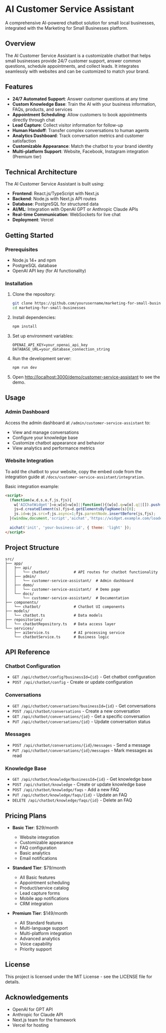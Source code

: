 # AI Customer Service Assistant

A comprehensive AI-powered chatbot solution for small local businesses, integrated with the Marketing for Small Businesses platform.

## Overview

The AI Customer Service Assistant is a customizable chatbot that helps small businesses provide 24/7 customer support, answer common questions, schedule appointments, and collect leads. It integrates seamlessly with websites and can be customized to match your brand.

## Features

- **24/7 Automated Support**: Answer customer questions at any time
- **Custom Knowledge Base**: Train the AI with your business information, FAQs, products, and services
- **Appointment Scheduling**: Allow customers to book appointments directly through chat
- **Lead Capture**: Collect visitor information for follow-up
- **Human Handoff**: Transfer complex conversations to human agents
- **Analytics Dashboard**: Track conversation metrics and customer satisfaction
- **Customizable Appearance**: Match the chatbot to your brand identity
- **Multi-platform Support**: Website, Facebook, Instagram integration (Premium tier)

## Technical Architecture

The AI Customer Service Assistant is built using:

- **Frontend**: React.js/TypeScript with Next.js
- **Backend**: Node.js with Next.js API routes
- **Database**: PostgreSQL for structured data
- **AI/ML**: Integration with OpenAI GPT or Anthropic Claude APIs
- **Real-time Communication**: WebSockets for live chat
- **Deployment**: Vercel

## Getting Started

### Prerequisites

- Node.js 14+ and npm
- PostgreSQL database
- OpenAI API key (for AI functionality)

### Installation

1. Clone the repository:
   ```bash
   git clone https://github.com/yourusername/marketing-for-small-businesses.git
   cd marketing-for-small-businesses
   ```

2. Install dependencies:
   ```bash
   npm install
   ```

3. Set up environment variables:
   ```
   OPENAI_API_KEY=your_openai_api_key
   DATABASE_URL=your_database_connection_string
   ```

4. Run the development server:
   ```bash
   npm run dev
   ```

5. Open [http://localhost:3000/demo/customer-service-assistant](http://localhost:3000/demo/customer-service-assistant) to see the demo.

## Usage

### Admin Dashboard

Access the admin dashboard at `/admin/customer-service-assistant` to:
- View and manage conversations
- Configure your knowledge base
- Customize chatbot appearance and behavior
- View analytics and performance metrics

### Website Integration

To add the chatbot to your website, copy the embed code from the integration guide at `/docs/customer-service-assistant/integration`.

Basic integration example:

```html
<script>
  (function(w,d,s,o,f,js,fjs){
    w['AIChatWidget']=o;w[o]=w[o]||function(){(w[o].q=w[o].q||[]).push(arguments)};
    js=d.createElement(s),fjs=d.getElementsByTagName(s)[0];
    js.id=o;js.src=f;js.async=1;fjs.parentNode.insertBefore(js,fjs);
  }(window,document,'script','aichat','https://widget.example.com/loader.js'));
  
  aichat('init', 'your-business-id', { theme: 'light' });
</script>
```

## Project Structure

```
src/
├── app/
│   ├── api/
│   │   └── chatbot/           # API routes for chatbot functionality
│   ├── admin/
│   │   └── customer-service-assistant/  # Admin dashboard
│   ├── demo/
│   │   └── customer-service-assistant/  # Demo page
│   └── docs/
│       └── customer-service-assistant/  # Documentation
├── components/
│   └── chatbot/               # Chatbot UI components
├── models/
│   └── chatbot.ts             # Data models
├── repositories/
│   └── chatbotRepository.ts   # Data access layer
└── services/
    ├── aiService.ts           # AI processing service
    └── chatbotService.ts      # Business logic
```

## API Reference

### Chatbot Configuration

- `GET /api/chatbot/config?businessId={id}` - Get chatbot configuration
- `POST /api/chatbot/config` - Create or update configuration

### Conversations

- `GET /api/chatbot/conversations?businessId={id}` - Get conversations
- `POST /api/chatbot/conversations` - Create a new conversation
- `GET /api/chatbot/conversations/{id}` - Get a specific conversation
- `PUT /api/chatbot/conversations/{id}` - Update conversation status

### Messages

- `POST /api/chatbot/conversations/{id}/messages` - Send a message
- `PUT /api/chatbot/conversations/{id}/messages` - Mark messages as read

### Knowledge Base

- `GET /api/chatbot/knowledge?businessId={id}` - Get knowledge base
- `POST /api/chatbot/knowledge` - Create or update knowledge base
- `POST /api/chatbot/knowledge/faqs` - Add a new FAQ
- `PUT /api/chatbot/knowledge/faqs/{id}` - Update an FAQ
- `DELETE /api/chatbot/knowledge/faqs/{id}` - Delete an FAQ

## Pricing Plans

- **Basic Tier**: $29/month
  - Website integration
  - Customizable appearance
  - FAQ configuration
  - Basic analytics
  - Email notifications

- **Standard Tier**: $79/month
  - All Basic features
  - Appointment scheduling
  - Product/service catalog
  - Lead capture forms
  - Mobile app notifications
  - CRM integration

- **Premium Tier**: $149/month
  - All Standard features
  - Multi-language support
  - Multi-platform integration
  - Advanced analytics
  - Voice capability
  - Priority support

## License

This project is licensed under the MIT License - see the LICENSE file for details.

## Acknowledgements

- OpenAI for GPT API
- Anthropic for Claude API
- Next.js team for the framework
- Vercel for hosting
